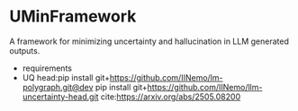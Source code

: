 # UMinFramework
A framework for minimizing uncertainty and hallucination in LLM generated outputs. 

- requirements
- UQ head:pip install git+https://github.com/IINemo/lm-polygraph.git@dev
pip install git+https://github.com/IINemo/llm-uncertainty-head.git
cite:https://arxiv.org/abs/2505.08200
